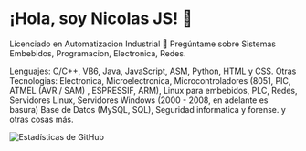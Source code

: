 # ¡Hola, soy Nicolas JS! 👋
Licenciado en Automatizacion Industrial
💬 Pregúntame sobre Sistemas Embebidos, Programacion, Electronica, Redes.  


Lenguajes: C/C++, VB6, Java, JavaScript, ASM, Python, HTML y CSS.
Otras Tecnologias: Electronica, Microelectronica, Microcontroladores (8051, PIC, ATMEL (AVR / SAM) , ESPRESSIF, ARM), Linux para embebidos, PLC, Redes, Servidores Linux, Servidores Windows (2000 - 2008, en adelante es basura) Base de Datos (MySQL, SQL), Seguridad informatica y forense. y otras cosas más.

![Estadísticas de GitHub](https://github-readme-stats.vercel.app/api?username=nicoschn&show_icons=true&theme=radical)
